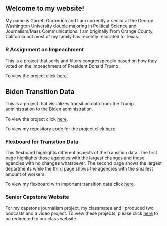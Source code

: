 ## Welcome to my website! 

My name is Garrett Garberich and I am currently a senior at the George Washington University double majoring in Political Science and Journalism/Mass Communications. I am originally from Orange County, California but most of my family has recently relocated to Texas. 

### R Assignment on Impeachment 

This is a project that sorts and filters congresspeople based on how they voted on the impeachment of President Donald Trump. 

To view the project click [here](https://ggarberich.github.io/R%20Assignment%201/).

## Biden Transition Data 

This is a project that visualizes transition data from the Trump administration to the Biden administration.

To view the project click [here](https://ggarberich.github.io/Biden%20Transition%20Data%20/).

To view my repository code for the project click [here](https://github.com/ggarberich/gw_r_assignment_transition/blob/main/04_assignmentfile_markdownreport_Garberich.Rmd).

### Flexboard for Transition Data 
This flexboard highlights different aspects of the transition data. The first page highlights those agencies with the largest changes and those agencies with no changes whatsoever. The second page shows the largest departments while the third page shows the agencies with the smallest amount of workers. 

To view my flexboard with important transition data click [here](https://ggarberich.github.io/FlexBoard%20for%20Transition%20Data%20/#department-changes).


### Senior Capstone Website 

For my capstone journalism project, my classmates and I produced two podcasts and a video project. To view these projects, please click [here](https://dispatchesfrom2020.wixsite.com/portfolio) to be redirected to our class website. 
